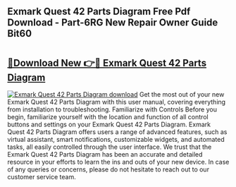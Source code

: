 ## Exmark Quest 42 Parts Diagram Free Pdf Download - Part-6RG New Repair Owner Guide Bit60

# <h2><a href="http://dfku58.blite.top/?on=Exmark+Quest+42+Parts+Diagram">🔗Download New 👉🔴 Exmark Quest 42 Parts Diagram</a></h2>

[![Exmark Quest 42 Parts Diagram download](https://i.imgur.com/lujVjoI.png)](http://dfku58.blite.top/?on=Exmark+Quest+42+Parts+Diagram)
Get the most out of your new Exmark Quest 42 Parts Diagram with this user manual, covering everything from installation to troubleshooting. Familiarize with Controls Before you begin, familiarize yourself with the location and function of all control buttons and settings on your Exmark Quest 42 Parts Diagram. Exmark Quest 42 Parts Diagram offers users a range of advanced features, such as virtual assistant, smart notifications, customizable widgets, and automated tasks, all easily controlled through the user interface. We trust that the Exmark Quest 42 Parts Diagram has been an accurate and detailed resource in your efforts to learn the ins and outs of your new device. In case of any queries or concerns, please do not hesitate to reach out to our customer service team.
